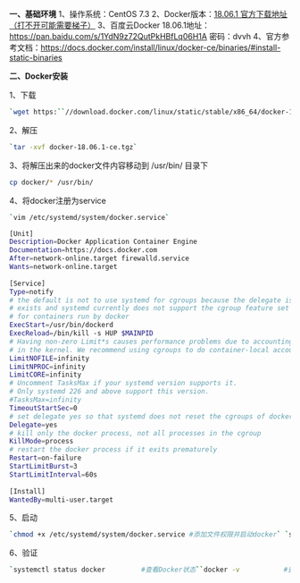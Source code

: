 **一、基础环境**
1、操作系统：CentOS 7.3
2、Docker版本：[18.06.1 官方下载地址（打不开可能需要梯子）](https://download.docker.com/linux/static/stable/x86_64/)
3、百度云Docker 18.06.1地址：<https://pan.baidu.com/s/1YdN9z72QutPkHBfLq06H1A> 密码：dvvh
4、官方参考文档：<https://docs.docker.com/install/linux/docker-ce/binaries/#install-static-binaries>

**二、Docker安装**

1、下载

```bash
`wget https:``//download.docker.com/linux/static/stable/x86_64/docker-18.06.1-ce.tgz`
```

2、解压

```bash
`tar -xvf docker-18.06.1-ce.tgz`
```

3、将解压出来的docker文件内容移动到 /usr/bin/ 目录下

```bash
cp docker/* /usr/bin/
```

4、将docker注册为service

```bash
`vim /etc/systemd/system/docker.service`
```

```bash
[Unit]
Description=Docker Application Container Engine
Documentation=https://docs.docker.com
After=network-online.target firewalld.service
Wants=network-online.target
  
[Service]
Type=notify
# the default is not to use systemd for cgroups because the delegate issues still
# exists and systemd currently does not support the cgroup feature set required
# for containers run by docker
ExecStart=/usr/bin/dockerd              
ExecReload=/bin/kill -s HUP $MAINPID
# Having non-zero Limit*s causes performance problems due to accounting overhead
# in the kernel. We recommend using cgroups to do container-local accounting.
LimitNOFILE=infinity
LimitNPROC=infinity
LimitCORE=infinity
# Uncomment TasksMax if your systemd version supports it.
# Only systemd 226 and above support this version.
#TasksMax=infinity
TimeoutStartSec=0
# set delegate yes so that systemd does not reset the cgroups of docker containers
Delegate=yes
# kill only the docker process, not all processes in the cgroup
KillMode=process
# restart the docker process if it exits prematurely
Restart=on-failure
StartLimitBurst=3
StartLimitInterval=60s
  
[Install]
WantedBy=multi-user.target
```

5、启动

```bash
`chmod +x /etc/systemd/system/docker.service #添加文件权限并启动docker` `systemctl daemon-reload                 #重新加载配置文件``systemctl start docker          #启动Docker``systemctl enable docker.service         #设置开机自启`
```

6、验证

```bash
`systemctl status docker         #查看Docker状态``docker -v           #查看Docker版本`
```